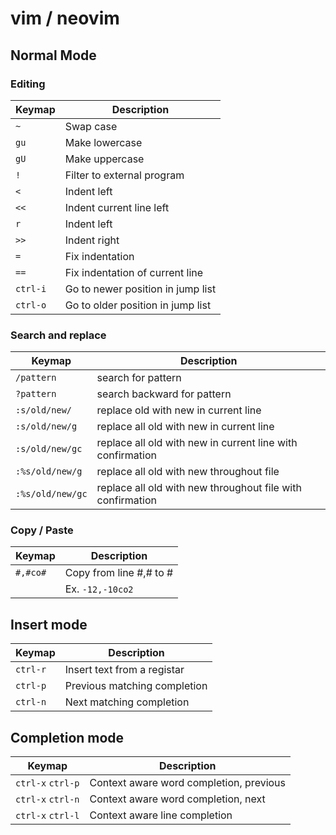 # vim / neovim

## Normal Mode

### Editing
| Keymap | Description |
| ------ | ----------- |
| `~` | Swap case |
| `gu` | Make lowercase |
| `gU` | Make uppercase |
| `!` | Filter to external program |
| `<` | Indent left |
| `<<` | Indent current line left |
| `r` | Indent left |
| `>>` | Indent right |
| `=` | Fix indentation |
| `==` | Fix indentation of current line |
| `ctrl-i` | Go to newer position in jump list |
| `ctrl-o` | Go to older position in jump list |

### Search and replace
| Keymap | Description |
| ------ | ----------- |
| `/pattern` | search for pattern |
| `?pattern` | search backward for pattern |
| `:s/old/new/` | replace old with new in current line |
| `:s/old/new/g` | replace all old with new in current line |
| `:s/old/new/gc` | replace all old with new in current line with confirmation |
| `:%s/old/new/g` | replace all old with new throughout file |
| `:%s/old/new/gc` | replace all old with new throughout file with confirmation |

### Copy / Paste
| Keymap | Description |
| ------ | ----------- |
| `#,#co#` | Copy from line #,# to # |
| | Ex. `-12,-10co2` |


## Insert mode

| Keymap | Description |
| ------ | ----------- |
| `ctrl-r` | Insert text from a registar |
| `ctrl-p` | Previous matching completion |
| `ctrl-n` | Next matching completion |

## Completion mode

| Keymap | Description |
| ------ | ----------- |
| `ctrl-x` `ctrl-p` | Context aware word completion, previous |
| `ctrl-x` `ctrl-n` | Context aware word completion, next |
| `ctrl-x` `ctrl-l` | Context aware line completion |

